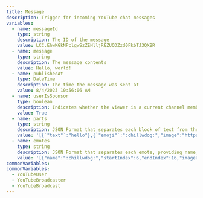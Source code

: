 ```yaml
---
title: Message
description: Trigger for incoming YouTube chat messages
variables:
  - name: messageId
    type: string
    description: The ID of the message
    value: LCC.EhwKGkNPclgwSzZENlljREZUODZzd0FkbTJ3QXBR
  - name: message
    type: string
    description: The message contents
    value: Hello, world!
  - name: publishedAt
    type: DateTime
    description: The time the message was sent at
    value: 8/4/2023 10:56:06 AM
  - name: userIsSponsor
    type: boolean
    description: Indicates whether the viewer is a current channel member or not
    value: True
  - name: parts
    type: string
    description: JSON Format that separates each block of text from the emotes within a chat message
    value: '[{`"text"`:"hello"},{`"emoji"`:":chillwdog:","image":"https://yt3.ggpht.com/Ir9mDxzUi0mbqyYdJ3N9Lq7bN5Xdt0Q7fEYFngN3GYAcJT_tccH1as1PKmInnpt2cbWOam4=w24-h24-c-k-nd","startIndex":6,"endIndex":16,"text":":chillwdog:"},{`"text"`:"world"}]'
  - name: emotes
    type: string
    description: JSON Format that separates each emote, providing name, start/end index, and imageURL
    value: '[{"name":":chillwdog:","startIndex":6,"endIndex":16,"imageUrl":"https://yt3.ggpht.com/Ir9mDxzUi0mbqyYdJ3N9Lq7bN5Xdt0Q7fEYFngN3GYAcJT_tccH1as1PKmInnpt2cbWOam4=w24-h24-c-k-nd"},{"name":":chillwcat:","startIndex":52,"endIndex":62,"imageUrl":"https://yt3.ggpht.com/y03dFcPc1B7CO20zgQYzhcRPka5Bhs6iSg57MaxJdhaLidFvvXBLf_i4_SHG7zJ_2VpBMNs=w24-h24-c-k-nd"}]'
commonVariables:
commonVariables:
  - YouTubeUser
  - YouTubeBroadcaster
  - YouTubeBroadcast
---
```

